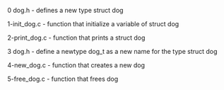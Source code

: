 0 dog.h - defines a new type struct dog

1-init_dog.c - function that initialize a variable of struct dog

2-print_dog.c - function that prints a struct dog

3 dog.h - define a newtype dog_t as a new name for the type struct dog

4-new_dog.c - function that creates a new dog

5-free_dog.c - function that frees dog

